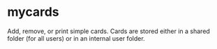 # mycards
Add, remove, or print simple cards. Cards are stored either in a shared folder (for all users) or in an internal user folder.
